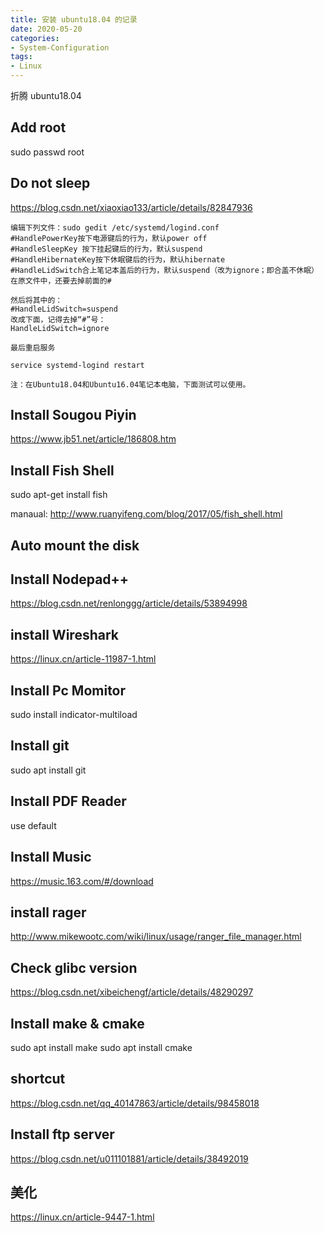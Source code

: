 ```yaml
---
title: 安装 ubuntu18.04 的记录
date: 2020-05-20
categories:
- System-Configuration
tags:
- Linux
---
```


折腾 ubuntu18.04

## Add root 

sudo passwd root

## Do not sleep

https://blog.csdn.net/xiaoxiao133/article/details/82847936

    编辑下列文件：sudo gedit /etc/systemd/logind.conf
    #HandlePowerKey按下电源键后的行为，默认power off
    #HandleSleepKey 按下挂起键后的行为，默认suspend
    #HandleHibernateKey按下休眠键后的行为，默认hibernate
    #HandleLidSwitch合上笔记本盖后的行为，默认suspend（改为ignore；即合盖不休眠）在原文件中，还要去掉前面的#

    然后将其中的：
    #HandleLidSwitch=suspend
    改成下面，记得去掉“#”号：
    HandleLidSwitch=ignore

    最后重启服务

    service systemd-logind restart

    注：在Ubuntu18.04和Ubuntu16.04笔记本电脑，下面测试可以使用。

## Install Sougou Piyin

https://www.jb51.net/article/186808.htm


## Install Fish Shell

sudo apt-get install fish

manaual:
    http://www.ruanyifeng.com/blog/2017/05/fish_shell.html

## Auto mount the disk


## Install Nodepad++

https://blog.csdn.net/renlonggg/article/details/53894998

## install Wireshark

https://linux.cn/article-11987-1.html

## Install Pc Momitor

sudo install indicator-multiload

## Install git 

sudo apt install git

## Install PDF Reader

use default

## Install Music 

https://music.163.com/#/download


## install rager

http://www.mikewootc.com/wiki/linux/usage/ranger_file_manager.html


## Check glibc version

https://blog.csdn.net/xibeichengf/article/details/48290297

## Install make & cmake

sudo apt install make 
sudo apt install cmake

## shortcut

https://blog.csdn.net/qq_40147863/article/details/98458018

## Install ftp server

https://blog.csdn.net/u011101881/article/details/38492019

## 美化

https://linux.cn/article-9447-1.html